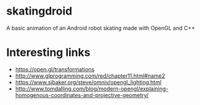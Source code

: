 # skatingdroid
A basic animation of an Android robot skating made with OpenGL and C++

# Interesting links
- https://open.gl/transformations
- http://www.glprogramming.com/red/chapter11.html#name2
- https://www.sjbaker.org/steve/omniv/opengl_lighting.html
- http://www.tomdalling.com/blog/modern-opengl/explaining-homogenous-coordinates-and-projective-geometry/
